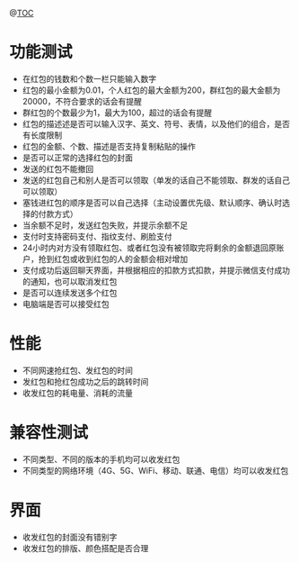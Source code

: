 @[TOC](微信发红包测试用例)
# 功能测试

 - 在红包的钱数和个数一栏只能输入数字
 - 红包的最小金额为0.01，个人红包的最大金额为200，群红包的最大金额为20000，不符合要求的话会有提醒
 - 群红包的个数最少为1，最大为100，超过的话会有提醒
 - 红包的描述述是否可以输入汉字、英文、符号、表情，以及他们的组合，是否有长度限制
 - 红包的金额、个数、描述是否支持复制粘贴的操作
 - 是否可以正常的选择红包的封面
 - 发送的红包不能撤回
 - 发送的红包自己和别人是否可以领取（单发的话自己不能领取、群发的话自己可以领取）
 - 塞钱进红包的顺序是否可以自己选择（主动设置优先级、默认顺序、确认时选择的付款方式）
 - 当余额不足时，发送红包失败，并提示余额不足
 - 支付时支持密码支付、指纹支付、刷脸支付
 - 24小时内对方没有领取红包、或者红包没有被领取完将剩余的金额退回原账户，抢到红包或收到红包的人的金额会相对增加
 - 支付成功后返回聊天界面，并根据相应的扣款方式扣款，并提示微信支付成功的通知，也可以取消发红包
 - 是否可以连续发送多个红包
 - 电脑端是否可以接受红包

# 性能
 - 不同网速抢红包、发红包的时间
 - 发红包和抢红包成功之后的跳转时间
 - 收发红包的耗电量、消耗的流量
# 兼容性测试
 - 不同类型、不同的版本的手机均可以收发红包
 - 不同类型的网络环境（4G、5G、WiFi、移动、联通、电信）均可以收发红包

# 界面

 - 收发红包的封面没有错别字
 - 收发红包的排版、颜色搭配是否合理
